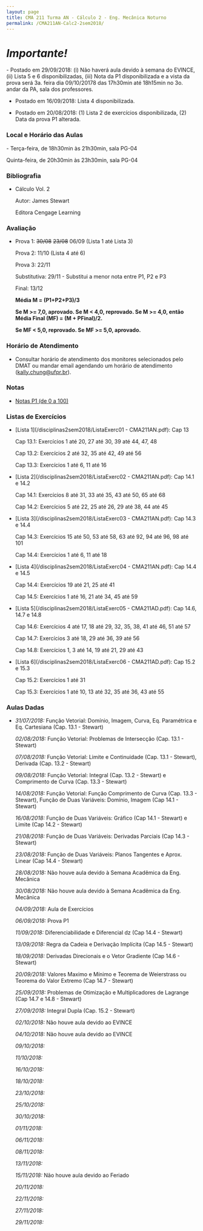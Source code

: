```yaml
---
layout: page
title: CMA 211 Turma AN - Cálculo 2 - Eng. Mecânica Noturno
permalink: /CMA211AN-Calc2-2sem2018/
---
```

<h1><b><i>Importante!</i></b></h1>
- Postado em 29/09/2018: (i) Não haverá aula devido à semana do EVINCE, (ii) Lista 5 e 6 disponibilizadas, (iii) Nota da P1 disponibilizada e a vista da prova será 3a. feira dia 09/10/20178 das 17h30min até 18h15min no 3o. andar da PA, sala dos professores.

- Postado em 16/09/2018: Lista 4 disponibilizada.

- Postado em 20/08/2018: (1) Lista 2 de exercícios disponibilizada, (2) Data da prova P1 alterada.

<h3>Local e Horário das Aulas</h3>
- Terça-feira, de 18h30min às 21h30min, sala PG-04

  Quinta-feira, de 20h30min às 23h30min, sala PG-04
  
<h3>Bibliografia</h3>

- Cálculo Vol. 2

  Autor: James Stewart

  Editora Cengage Learning



<h3>Avaliação</h3>

- Prova 1: <strike>30/08</strike> <strike>23/08</strike> 06/09 (Lista 1 até Lista 3)

  Prova 2: 11/10 (Lista 4 até 6)
  
  Prova 3: 22/11
  
  Substitutiva: 29/11 - Substitui a menor nota entre P1, P2 e P3
  
  Final: 13/12

  <b>Média M = (P1+P2+P3)/3</b>

  <b>Se M >= 7,0, aprovado. Se M < 4,0, reprovado. Se M >= 4,0, então Média Final (MF) = (M + PFinal)/2.</b>

  <b>Se MF < 5,0, reprovado. Se MF >= 5,0, aprovado.</b>
 

<h3>Horário de Atendimento</h3>

- Consultar horário de atendimento dos monitores selecionados pelo DMAT ou mandar email agendando um horário de atendimento (kally.chung@ufpr.br).

<h3>Notas</h3>

- [Notas P1 (de 0 a 100)](/disciplinas2sem2018/NotaP1-AN.pdf)

<h3>Listas de Exercícios</h3>

- [Lista 1](/disciplinas2sem2018/ListaExerc01 - CMA211AN.pdf): Cap 13

  Cap 13.1: Exercícios 1 até 20, 27 até 30, 39 até 44, 47, 48
  
  Cap 13.2: Exercícios 2 até 32, 35 até 42, 49 até 56
  
  Cap 13.3: Exercícios 1 até 6, 11 até 16
  
- [Lista 2](/disciplinas2sem2018/ListaExerc02 - CMA211AN.pdf): Cap 14.1 e 14.2

  Cap 14.1: Exercícios 8 até 31, 33 até 35, 43 até 50, 65 até 68
  
  Cap 14.2: Exercícios 5 até 22, 25 até 26, 29 até 38, 44 até 45
  
- [Lista 3](/disciplinas2sem2018/ListaExerc03 - CMA211AN.pdf): Cap 14.3 e 14.4

  Cap 14.3: Exercícios 15 até 50, 53 até 58, 63 até 92, 94 até 96, 98 até 101

  Cap 14.4: Exercícios 1 até 6, 11 até 18

- [Lista 4](/disciplinas2sem2018/ListaExerc04 - CMA211AN.pdf): Cap 14.4 e 14.5

  Cap 14.4: Exercícios 19 até 21, 25 até 41

  Cap 14.5: Exercícios 1 até 16, 21 até 34, 45 até 59
  
- [Lista 5](/disciplinas2sem2018/ListaExerc05 - CMA211AD.pdf): Cap 14.6, 14.7 e 14.8

  Cap 14.6: Exercícios 4 até 17, 18 até 29, 32, 35, 38, 41 até 46, 51 até 57

  Cap 14.7: Exercícios 3 até 18, 29 até 36, 39 até 56

  Cap 14.8: Exercícios 1, 3 até 14, 19 até 21, 29 até 43

- [Lista 6](/disciplinas2sem2018/ListaExerc06 - CMA211AD.pdf): Cap 15.2 e 15.3

  Cap 15.2: Exercícios 1 até 31

  Cap 15.3: Exercícios 1 até 10, 13 até 32, 35 até 36, 43 até 55
  
  
<h3>Aulas Dadas</h3>

- _31/07/2018:_ Função Vetorial: Domínio, Imagem, Curva, Eq. Paramétrica e Eq. Cartesiana (Cap. 13.1 - Stewart)

  _02/08/2018:_ Função Vetorial: Problemas de Intersecção (Cap. 13.1 - Stewart)

  _07/08/2018:_ Função Vetorial: Limite e Continuidade (Cap. 13.1 - Stewart), Derivada (Cap. 13.2 - Stewart)
  
  _09/08/2018:_ Função Vetorial: Integral (Cap. 13.2 - Stewart) e Comprimento de Curva (Cap. 13.3 - Stewart)
  
  _14/08/2018:_ Função Vetorial: Função Comprimento de Curva (Cap. 13.3 - Stewart), Função de Duas Variáveis: Domínio, Imagem (Cap 14.1 - Stewart)
  
  _16/08/2018:_ Função de Duas Variáveis: Gráfico (Cap 14.1 - Stewart) e Limite (Cap 14.2 - Stewart)
  
  _21/08/2018:_ Função de Duas Variáveis: Derivadas Parciais (Cap 14.3 - Stewart)
  
  _23/08/2018:_ Função de Duas Variáveis: Planos Tangentes e Aprox. Linear (Cap 14.4 - Stewart)
  
  _28/08/2018:_ Não houve aula devido à Semana Acadêmica da Eng. Mecânica
  
  _30/08/2018:_ Não houve aula devido à Semana Acadêmica da Eng. Mecânica
  
  _04/09/2018:_ Aula de Exercícios
  
  _06/09/2018:_ Prova P1
  
  _11/09/2018:_ Diferenciabilidade e Diferencial dz (Cap 14.4 - Stewart)
  
  _13/09/2018:_ Regra da Cadeia e Derivação Implícita (Cap 14.5 - Stewart) 
  
  _18/09/2018:_ Derivadas Direcionais e o Vetor Gradiente (Cap 14.6 - Stewart)
  
  _20/09/2018:_ Valores Maximo e Mínimo e Teorema de Weierstrass ou Teorema do Valor Extremo (Cap 14.7 - Stewart) 
  
  _25/09/2018:_ Problemas de Otimização e Multiplicadores de Lagrange (Cap 14.7 e 14.8 - Stewart) 
  
  _27/09/2018:_ Integral Dupla (Cap. 15.2 - Stewart)
  
  _02/10/2018:_ Não houve aula devido ao EVINCE 
  
  _04/10/2018:_ Não houve aula devido ao EVINCE
  
  _09/10/2018:_  
  
  _11/10/2018:_  
  
  _16/10/2018:_  
  
  _18/10/2018:_ 
  
  _23/10/2018:_  
  
  _25/10/2018:_  
  
  _30/10/2018:_  
  
  _01/11/2018:_ 
  
  _06/11/2018:_  
  
  _08/11/2018:_  
  
  _13/11/2018:_  
  
  _15/11/2018:_ Não houve aula devido ao Feriado  
  
  _20/11/2018:_  
  
  _22/11/2018:_  
  
  _27/11/2018:_  
  
  _29/11/2018:_  
